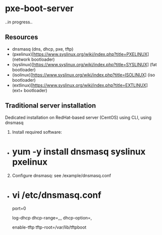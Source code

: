 # pxe-boot-server

..in progress..

## Resources

* dnsmasq (dns, dhcp, pxe, tftp)
* (pxelinux)[https://www.syslinux.org/wiki/index.php?title=PXELINUX] (network bootloader)
* (syslinux)[https://www.syslinux.org/wiki/index.php?title=SYSLINUX] (fat bootloader)
* (isolinux)[https://www.syslinux.org/wiki/index.php?title=ISOLINUX] (iso bootloader)
* (extlinux)[https://www.syslinux.org/wiki/index.php?title=EXTLINUX] (ext+ bootloader)

## Traditional server installation

Dedicated installation on RedHat-based server (CentOS) using CLI, using dnsmasq

1) Install required software:
  - # yum -y install dnsmasq syslinux pxelinux

2) Configure dnsmasq: see /example/dnsmasq.conf
  - # vi /etc/dnsmasq.conf

    port=0
 
    log-dhcp
    dhcp-range=<ip-range-start>,<ip-range-end>,<ip-subnet>,<lease-time>
    dhcp-option=<option-id>,<configuration>

    enable-tftp
    tftp-root=/var/lib/tftpboot
